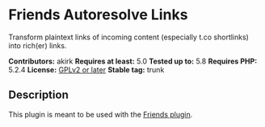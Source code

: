 # Friends Autoresolve Links

Transform plaintext links of incoming content (especially t.co shortlinks) into rich(er) links.

**Contributors:** akirk
**Requires at least:** 5.0
**Tested up to:** 5.8
**Requires PHP:** 5.2.4
**License:** [GPLv2 or later](http://www.gnu.org/licenses/gpl-2.0.html)
**Stable tag:** trunk

## Description

This plugin is meant to be used with the [Friends plugin](https://github.com/akirk/friends/).
